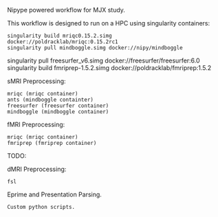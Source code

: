 Nipype powered workflow for MJX study.

This workflow is designed to run on a HPC using singularity containers:
	
	singularity build mriqc0.15.2.simg docker://poldracklab/mriqc:0.15.2rc1
	singularity pull mindboggle.simg docker://nipy/mindboggle
  singularity pull freesurfer_v6.simg docker://freesurfer/freesurfer:6.0
	singularity build fmriprep-1.5.2.simg docker://poldracklab/fmriprep:1.5.2

sMRI Preprocessing:
	
	mriqc (mriqc container)
	ants (mindboggle containter)
	freesurfer (freesurfer container)
	mindboggle (mindboggle container)

fMRI Preprocessing:
	
	mriqc (mriqc container)
	fmriprep (fmriprep container)

TODO:

dMRI Preprocessing:
	
	fsl

Eprime and Presentation Parsing.

	Custom python scripts.
